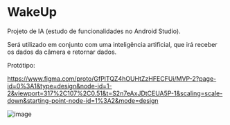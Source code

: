 # WakeUp
Projeto de IA (estudo de funcionalidades no Android Studio).

Será utilizado em conjunto com uma inteligência artificial, que irá receber os dados da câmera e retornar dados.

Protótipo:

https://www.figma.com/proto/GfPlTQZ4hOUHtZzHFECFUi/MVP-2?page-id=0%3A1&type=design&node-id=1-2&viewport=317%2C107%2C0.51&t=S2n7eAxJDtCEUA5P-1&scaling=scale-down&starting-point-node-id=1%3A2&mode=design

![image](https://github.com/AdrianoReusSavi/WakeUp/assets/91353735/fd844920-80e0-4097-aeed-4bcd839baf61)
